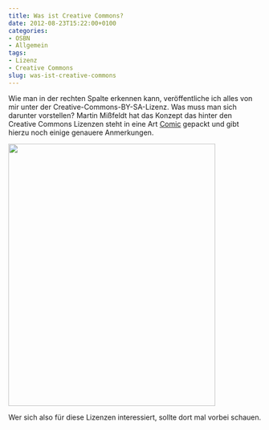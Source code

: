```yaml
---
title: Was ist Creative Commons?
date: 2012-08-23T15:22:00+0100
categories:
- OSBN
- Allgemein
tags:
- Lizenz
- Creative Commons
slug: was-ist-creative-commons
---
```

Wie man in der rechten Spalte erkennen kann, veröffentliche ich alles von mir unter der Creative-Commons-BY-SA-Lizenz. Was muss man sich darunter vorstellen? Martin Mißfeldt hat das Konzept das hinter den Creative Commons Lizenzen steht in eine Art [Comic](http://www.bildersuche.org/creative-commons-infografik.php\ "Creative Commons Infografik") gepackt und gibt hierzu noch einige genauere Anmerkungen.

<img alt="" src="/files/creative-commons-info.png" style="width: 412px; height: 523px;">

Wer sich also für diese Lizenzen interessiert, sollte dort mal vorbei schauen.